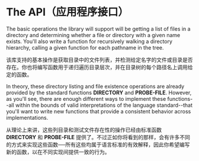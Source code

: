 # The API（应用程序接口）

The basic operations the library will support will be getting a list
of files in a directory and determining whether a file or directory
with a given name exists. You'll also write a function for recursively
walking a directory hierarchy, calling a given function for each
pathname in the tree.

该库支持的基本操作是获取目录中的文件列表，并检测给定名字的文件或目录是否存在。你也将编写函数用于递归遍历目录层次，并在目录树的每个路径名上调用给定的函数。

In theory, these directory listing and file existence operations are
already provided by the standard functions **DIRECTORY** and
**PROBE-FILE**. However, as you'll see, there are enough different ways to
implement these functions--all within the bounds of valid
interpretations of the language standard--that you'll want to write
new functions that provide a consistent behavior across
implementations.

从理论上来讲，这些列目录和测试文件存在性的操作已经由标准函数 **DIRECTORY**
和 **PROBE-FILE**
提供了。不过正如你将看到的那样，会有许多不同的方式来实现这些函数──所有这些均属于语言标准的有效解释，因此你希望编写新的函数，以在不同实现间提供一致的行为。
